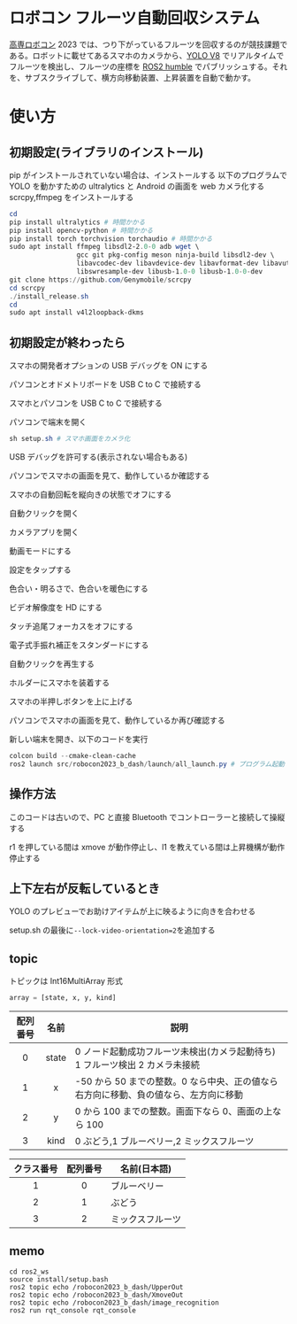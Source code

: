 # ロボコン フルーツ自動回収システム

[高専ロボコン](https://official-robocon.com/kosen/) 2023 では、つり下がっているフルーツを回収するのが競技課題である。ロボットに載せてあるスマホのカメラから、[YOLO V8](https://ultralytics.com/yolov8) でリアルタイムでフルーツを検出し、フルーツの座標を [ROS2 humble](https://docs.ros.org/en/humble/index.html) でパブリッシュする。それを、サブスクライブして、横方向移動装置、上昇装置を自動で動かす。

# 使い方

## 初期設定(ライブラリのインストール)

pip がインストールされていない場合は、インストールする
以下のプログラムで YOLO を動かすための ultralytics と Android の画面を web カメラ化する scrcpy,ffmpeg をインストールする

```powershell
cd
pip install ultralytics # 時間かかる
pip install opencv-python # 時間かかる
pip install torch torchvision torchaudio # 時間かかる
sudo apt install ffmpeg libsdl2-2.0-0 adb wget \
                 gcc git pkg-config meson ninja-build libsdl2-dev \
                 libavcodec-dev libavdevice-dev libavformat-dev libavutil-dev \
                 libswresample-dev libusb-1.0-0 libusb-1.0-0-dev
git clone https://github.com/Genymobile/scrcpy
cd scrcpy
./install_release.sh
cd
sudo apt install v4l2loopback-dkms
```

<!-- pip3 install openvino -->

## 初期設定が終わったら

スマホの開発者オプションの USB デバッグを ON にする

パソコンとオドメトリボードを USB C to C で接続する

スマホとパソコンを USB C to C で接続する

パソコンで端末を開く

```powershell
sh setup.sh # スマホ画面をカメラ化
```

USB デバッグを許可する(表示されない場合もある)

パソコンでスマホの画面を見て、動作しているか確認する

スマホの自動回転を縦向きの状態でオフにする

自動クリックを開く

カメラアプリを開く

動画モードにする

設定をタップする

色合い・明るさで、色合いを暖色にする

ビデオ解像度を HD にする

タッチ追尾フォーカスをオフにする

電子式手振れ補正をスタンダードにする

自動クリックを再生する

ホルダーにスマホを装着する

スマホの半押しボタンを上に上げる

パソコンでスマホの画面を見て、動作しているか再び確認する

新しい端末を開き、以下のコードを実行

```powershell
colcon build --cmake-clean-cache
ros2 launch src/robocon2023_b_dash/launch/all_launch.py # プログラム起動
```

## 操作方法

このコードは古いので、PC と直接 Bluetooth でコントローラーと接続して操縦する

r1 を押している間は xmove が動作停止し、l1 を教えている間は上昇機構が動作停止する

## 上下左右が反転しているとき

YOLO のプレビューでお助けアイテムが上に映るように向きを合わせる

setup.sh の最後に`--lock-video-orientation=2`を追加する

## topic

トピックは Int16MultiArray 形式

```python:subscriber_member_function.py
array = [state, x, y, kind]
```

| 配列番号 | 名前  | 説明                                                                                 |
| :------: | :---: | ------------------------------------------------------------------------------------ |
|    0     | state | 0 ノード起動成功フルーツ未検出(カメラ起動待ち) 1 フルーツ検出 2 カメラ未接続         |
|    1     |   x   | -50 から 50 までの整数。0 なら中央、正の値なら右方向に移動、負の値なら、左方向に移動 |
|    2     |   y   | 0 から 100 までの整数。画面下なら 0、画面の上なら 100                                |
|    3     | kind  | 0 ぶどう,1 ブルーベリー,2 ミックスフルーツ                                           |

| クラス番号 | 配列番号 | 名前(日本語)     |
| :--------: | :------: | ---------------- |
|     1      |    0     | ブルーベリー     |
|     2      |    1     | ぶどう           |
|     3      |    2     | ミックスフルーツ |

## memo

```
cd ros2_ws
source install/setup.bash
ros2 topic echo /robocon2023_b_dash/UpperOut
ros2 topic echo /robocon2023_b_dash/XmoveOut
ros2 topic echo /robocon2023_b_dash/image_recognition
ros2 run rqt_console rqt_console
```
